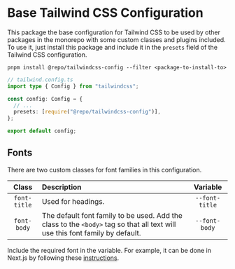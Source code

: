 # Base Tailwind CSS Configuration

This package the base configuration for Tailwind CSS to be used by other packages in the monorepo with some custom classes and plugins included. To use it, just install this package and include it in the `presets` field of the Tailwind CSS configuration.

```shell
pnpm install @repo/tailwindcss-config --filter <package-to-install-to>
```

```typescript
// tailwind.config.ts
import type { Config } from "tailwindcss";

const config: Config = {
  // ...
  presets: [require("@repo/tailwindcss-config")],
};

export default config;
```

## Fonts

There are two custom classes for font families in this configuration.

|    Class     | Description                                                                                                                  |    Variable    |
| :----------: | :--------------------------------------------------------------------------------------------------------------------------- | :------------: |
| `font-title` | Used for headings.                                                                                                           | `--font-title` |
| `font-body`  | The default font family to be used. Add the class to the `<body>` tag so that all text will use this font family by default. | `--font-body`  |

Include the required font in the variable. For example, it can be done in Next.js by following these [instructions](https://nextjs.org/docs/app/building-your-application/optimizing/fonts#with-tailwind-css).
